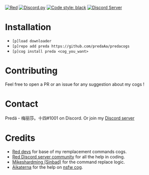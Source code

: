 [![Red](https://img.shields.io/badge/Red-DiscordBot-red.svg)](https://github.com/Cog-Creators/Red-DiscordBot/tree/V3/develop)
[![Discord.py](https://img.shields.io/badge/Discord.py-rewrite-blue.svg)](https://github.com/Rapptz/discord.py/tree/rewrite)
[![Code style: black](https://img.shields.io/badge/code%20style-black-000000.svg)](https://github.com/ambv/black)
[![Discord Server](https://discordapp.com/api/guilds/337224005901615104/widget.png?style=shield)](https://discord.gg/3EeJCjR)

# Installation
- `[p]load downloader`
- `[p]repo add preda https://github.com/predaAa/predacogs`
- `[p]cog install preda <cog_you_want>`

# Contributing
Feel free to open a PR or an issue for any suggestion about my cogs !

# Contact
Predä - 梅丽莎。十四#1001 on Discord.
Or join my [Discord server](https://discord.gg/TwCNvVz)

# Credits
- [Red devs](https://github.com/Cog-Creators) for base of my remplacement commands cogs.
- [Red Discord server community](https://discord.gg/red) for all the help in coding.
- [Mikeshardming (Sinbad)](https://github.com/mikeshardmind/SinbadCogs) for the command replace logic.
- [Aikaterna](https://github.com/aikaterna) for the help on [nsfw cog](https://github.com/PredaaA/predacogs/tree/master/nsfw).
